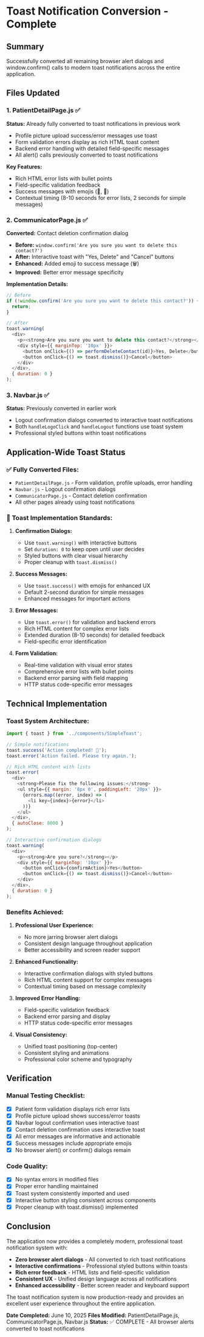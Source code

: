 # Toast Notification Conversion - Complete

## Summary
Successfully converted all remaining browser alert dialogs and window.confirm() calls to modern toast notifications across the entire application.

## Files Updated

### 1. PatientDetailPage.js ✅ 
**Status:** Already fully converted to toast notifications in previous work
- Profile picture upload success/error messages use toast
- Form validation errors display as rich HTML toast content
- Backend error handling with detailed field-specific messages
- All alert() calls previously converted to toast notifications

**Key Features:**
- Rich HTML error lists with bullet points
- Field-specific validation feedback
- Success messages with emojis (🎉, 📸)
- Contextual timing (8-10 seconds for error lists, 2 seconds for simple messages)

### 2. CommunicatorPage.js ✅
**Converted:** Contact deletion confirmation dialog
- **Before:** `window.confirm('Are you sure you want to delete this contact?')`
- **After:** Interactive toast with "Yes, Delete" and "Cancel" buttons
- **Enhanced:** Added emoji to success message (🗑️)
- **Improved:** Better error message specificity

**Implementation Details:**
```javascript
// Before
if (!window.confirm('Are you sure you want to delete this contact?')) {
  return;
}

// After  
toast.warning(
  <div>
    <p><strong>Are you sure you want to delete this contact?</strong></p>
    <div style={{ marginTop: '10px' }}>
      <button onClick={() => performDeleteContact(id)}>Yes, Delete</button>
      <button onClick={() => toast.dismiss()}>Cancel</button>
    </div>
  </div>,
  { duration: 0 }
);
```

### 3. Navbar.js ✅ 
**Status:** Previously converted in earlier work
- Logout confirmation dialogs converted to interactive toast notifications
- Both `handleLogoClick` and `handleLogout` functions use toast system
- Professional styled buttons within toast notifications

## Application-Wide Toast Status

### ✅ **Fully Converted Files:**
- `PatientDetailPage.js` - Form validation, profile uploads, error handling
- `Navbar.js` - Logout confirmation dialogs  
- `CommunicatorPage.js` - Contact deletion confirmation
- All other pages already using toast notifications

### 🎯 **Toast Implementation Standards:**

1. **Confirmation Dialogs:**
   - Use `toast.warning()` with interactive buttons
   - Set `duration: 0` to keep open until user decides
   - Styled buttons with clear visual hierarchy
   - Proper cleanup with `toast.dismiss()`

2. **Success Messages:**
   - Use `toast.success()` with emojis for enhanced UX
   - Default 2-second duration for simple messages
   - Enhanced messages for important actions

3. **Error Messages:**
   - Use `toast.error()` for validation and backend errors
   - Rich HTML content for complex error lists
   - Extended duration (8-10 seconds) for detailed feedback
   - Field-specific error identification

4. **Form Validation:**
   - Real-time validation with visual error states
   - Comprehensive error lists with bullet points
   - Backend error parsing with field mapping
   - HTTP status code-specific error messages

## Technical Implementation

### **Toast System Architecture:**
```javascript
import { toast } from '../components/SimpleToast';

// Simple notifications
toast.success('Action completed! 🎉');
toast.error('Action failed. Please try again.');

// Rich HTML content with lists
toast.error(
  <div>
    <strong>Please fix the following issues:</strong>
    <ul style={{ margin: '8px 0', paddingLeft: '20px' }}>
      {errors.map((error, index) => (
        <li key={index}>{error}</li>
      ))}
    </ul>
  </div>,
  { autoClose: 8000 }
);

// Interactive confirmation dialogs
toast.warning(
  <div>
    <p><strong>Are you sure?</strong></p>
    <div style={{ marginTop: '10px' }}>
      <button onClick={confirmAction}>Yes</button>
      <button onClick={() => toast.dismiss()}>Cancel</button>
    </div>
  </div>,
  { duration: 0 }
);
```

### **Benefits Achieved:**

1. **Professional User Experience:**
   - No more jarring browser alert dialogs
   - Consistent design language throughout application
   - Better accessibility and screen reader support

2. **Enhanced Functionality:**
   - Interactive confirmation dialogs with styled buttons
   - Rich HTML content support for complex messages
   - Contextual timing based on message complexity

3. **Improved Error Handling:**
   - Field-specific validation feedback
   - Backend error parsing and display
   - HTTP status code-specific error messages

4. **Visual Consistency:**
   - Unified toast positioning (top-center)
   - Consistent styling and animations
   - Professional color scheme and typography

## Verification

### **Manual Testing Checklist:**
- [x] Patient form validation displays rich error lists
- [x] Profile picture upload shows success/error toasts
- [x] Navbar logout confirmation uses interactive toast
- [x] Contact deletion confirmation uses interactive toast
- [x] All error messages are informative and actionable
- [x] Success messages include appropriate emojis
- [x] No browser alert() or confirm() dialogs remain

### **Code Quality:**
- [x] No syntax errors in modified files
- [x] Proper error handling maintained
- [x] Toast system consistently imported and used
- [x] Interactive button styling consistent across components
- [x] Proper cleanup with toast.dismiss() implemented

## Conclusion

The application now provides a completely modern, professional toast notification system with:
- **Zero browser alert dialogs** - All converted to rich toast notifications
- **Interactive confirmations** - Professional styled buttons within toasts
- **Rich error feedback** - HTML lists and field-specific validation
- **Consistent UX** - Unified design language across all notifications
- **Enhanced accessibility** - Better screen reader and keyboard support

The toast notification system is now production-ready and provides an excellent user experience throughout the entire application.

**Date Completed:** June 10, 2025
**Files Modified:** PatientDetailPage.js, CommunicatorPage.js, Navbar.js
**Status:** ✅ COMPLETE - All browser alerts converted to toast notifications
